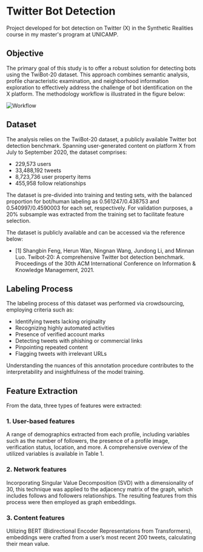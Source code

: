 # Twitter Bot Detection
 Project developed for bot detection on Twitter (X) in the Synthetic Realities course in my master's program at UNICAMP.

 ## Objective

The primary goal of this study is to offer a robust solution for detecting bots using the TwiBot-20 dataset. This approach combines semantic analysis, profile characteristic examination, and neighborhood information exploration to effectively address the challenge of bot identification on the X platform. The methodology workflow is illustrated in the figure below:

![Workflow](figures/pipeline.png)

## Dataset

The analysis relies on the TwiBot-20 dataset, a publicly available Twitter bot detection benchmark. Spanning user-generated content on platform X from July to September 2020, the dataset comprises:

- 229,573 users
- 33,488,192 tweets
- 8,723,736 user property items
- 455,958 follow relationships

The dataset is pre-divided into training and testing sets, with the balanced proportion for bot/human labeling as 0.561247/0.438753 and 0.540997/0.4590003 for each set, respectively. For validation purposes, a 20% subsample was extracted from the training set to facilitate feature selection.

The dataset is publicly available and can be accessed via the reference below:

- [1] Shangbin Feng, Herun Wan, Ningnan Wang, Jundong Li, and Minnan Luo. Twibot-20: A comprehensive Twitter bot detection benchmark. Proceedings of the 30th ACM International Conference on Information & Knowledge Management, 2021.

## Labeling Process

The labeling process of this dataset was performed via crowdsourcing, employing criteria such as:

- Identifying tweets lacking originality
- Recognizing highly automated activities
- Presence of verified account marks
- Detecting tweets with phishing or commercial links
- Pinpointing repeated content
- Flagging tweets with irrelevant URLs

Understanding the nuances of this annotation procedure contributes to the interpretability and insightfulness of the model training.

## Feature Extraction

From the data, three types of features were extracted:

### 1. User-based features
A range of demographics extracted from each profile, including variables such as the number of followers, the presence of a profile image, verification status, location, and more. A comprehensive overview of the utilized variables is available in Table 1.

### 2. Network features
Incorporating Singular Value Decomposition (SVD) with a dimensionality of 30, this technique was applied to the adjacency matrix of the graph, which includes follows and followers relationships. The resulting features from this process were then employed as graph embeddings.

### 3. Content features
Utilizing BERT (Bidirectional Encoder Representations from Transformers), embeddings were crafted from a user’s most recent 200 tweets, calculating their mean value.